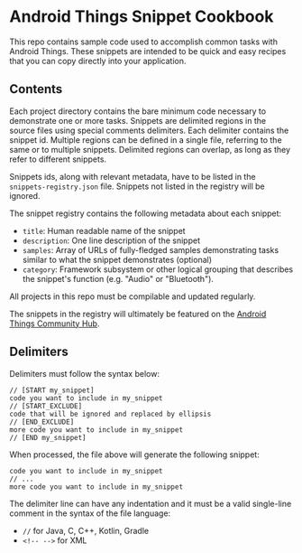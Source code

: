 # Android Things Snippet Cookbook

This repo contains sample code used to accomplish common tasks with
Android Things. These snippets are intended to be quick and easy recipes that
you can copy directly into your application.

## Contents

Each project directory contains the bare minimum code necessary to demonstrate
one or more tasks. Snippets are delimited regions in the source files using
special comments delimiters. Each delimiter contains the snippet id. Multiple
regions can be defined in a single file, referring to the same or to multiple
snippets. Delimited regions can overlap, as long as they refer to different
snippets.

Snippets ids, along with relevant metadata, have to be listed in the
`snippets-registry.json` file. Snippets not listed in the registry will be
ignored.

The snippet registry contains the following metadata about each snippet:
- `title`: Human readable name of the snippet
- `description`: One line description of the snippet
- `samples`: Array of URLs of fully-fledged samples demonstrating tasks similar
  to what the snippet demonstrates (optional)
- `category`: Framework subsystem or other logical grouping that describes the
  snippet's function (e.g. "Audio" or "Bluetooth").

All projects in this repo must be compilable and updated regularly.

The snippets in the registry will ultimately be featured on the [Android
Things Community Hub](https://androidthings.withgoogle.com).

## Delimiters

Delimiters must follow the syntax below:
```
// [START my_snippet]
code you want to include in my_snippet
// [START_EXCLUDE]
code that will be ignored and replaced by ellipsis
// [END_EXCLUDE]
more code you want to include in my_snippet
// [END my_snippet]
```

When processed, the file above will generate the following snippet:

```
code you want to include in my_snippet
// ...
more code you want to include in my_snippet
```

The delimiter line can have any indentation and it must be a valid single-line
comment in the syntax of the file language:
- `//` for Java, C, C++, Kotlin, Gradle
- `<!-- -->` for XML


